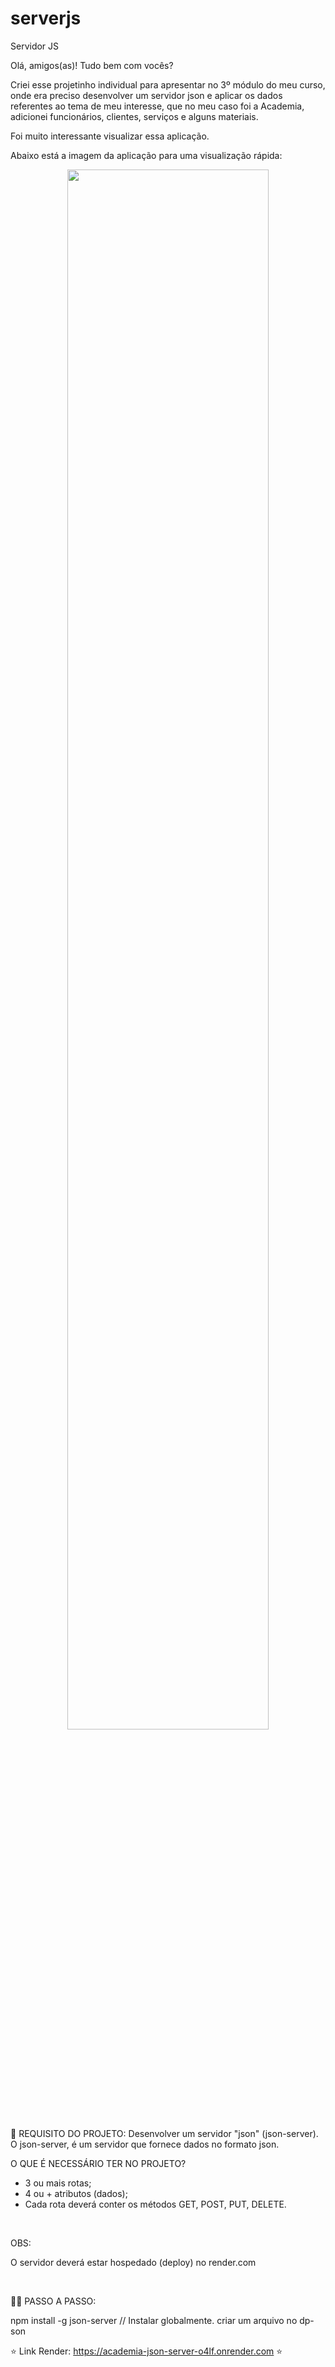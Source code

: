 # serverjs
Servidor JS

Olá, amigos(as)! Tudo bem com vocês? <br>

Criei esse projetinho individual para apresentar no 3º módulo do meu curso, onde era preciso desenvolver
um servidor json e aplicar os dados referentes ao tema de meu interesse, que no meu caso foi a Academia,
adicionei funcionários, clientes, serviços e alguns materiais.<br>

Foi muito interessante visualizar essa aplicação.<br>

Abaixo está a imagem da aplicação para uma visualização rápida:<br>

<div align= "center">
<img width="80%" src="https://user-images.githubusercontent.com/113690388/218233087-76c140a6-42e0-419f-8455-46bdb56d7116.png" />
</div>

🧠 REQUISITO DO PROJETO:
Desenvolver um servidor "json" (json-server). O json-server, é um servidor que fornece dados no formato json.
<br>

O QUE É NECESSÁRIO TER NO PROJETO?
- 3 ou mais rotas;
- 4 ou + atributos (dados);
- Cada rota deverá conter os métodos GET, POST, PUT, DELETE.

<br>

OBS:<br> 

O servidor deverá estar hospedado (deploy) no render.com

<br>

👩‍💻 PASSO A PASSO: <br>

npm install -g json-server // Instalar globalmente. criar um arquivo no dp-son


⭐️ Link Render:  https://academia-json-server-o4lf.onrender.com ⭐️
